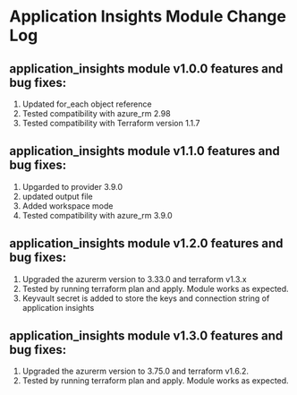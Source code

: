 # Application Insights Module Change Log
## application_insights module v1.0.0 features and bug fixes:
1. Updated for_each object reference
2. Tested compatibility with azure_rm 2.98
3. Tested compatibility with Terraform version 1.1.7
## application_insights module v1.1.0 features and bug fixes:
1. Upgarded to provider 3.9.0
2. updated output file
3. Added workspace mode
4. Tested compatibility with azure_rm 3.9.0
## application_insights module v1.2.0 features and bug fixes:
1. Upgraded the azurerm version to 3.33.0 and terraform v1.3.x
2. Tested by running terraform plan and apply. Module works as expected.
3. Keyvault secret is added to store the keys and connection string of application insights

## application_insights module v1.3.0 features and bug fixes:
1. Upgraded the azurerm version to 3.75.0 and terraform v1.6.2.
2. Tested by running terraform plan and apply. Module works as expected.